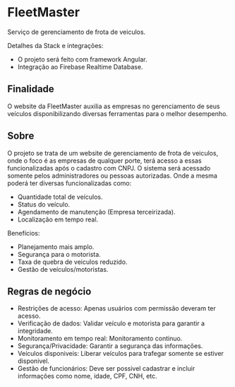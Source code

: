 # FleetMaster
Serviço de gerenciamento de frota de veiculos.

Detalhes da Stack e integrações:
 - O projeto será feito com framework Angular.
 - Integração ao Firebase Realtime Database.

## Finalidade
O website da FleetMaster auxilia as empresas no gerenciamento de seus veículos disponibilizando diversas ferramentas para o melhor desempenho.

## Sobre
O projeto se trata de um website de gerenciamento de frota de veiculos, onde o foco é as empresas de qualquer porte, 
terá acesso a essas funcionalizadas após o cadastro com CNPJ. O sistema será acessado somente pelos administradores ou pessoas autorizadas. Onde a mesma poderá ter diversas funcionalizadas como:
 - Quantidade total de veículos.
 - Status do veículo.
 - Agendamento de manutenção (Empresa terceirizada).
 - Localização em tempo real.

Benefícios:
- Planejamento mais amplo.
- Segurança para o motorista.
- Taxa de quebra de veiculos reduzido.
- Gestão de veículos/motoristas.

## Regras de negócio
- Restrições de acesso: Apenas usuários com permissão deveram ter acesso.
- Verificação de dados: Validar veículo e motorista para garantir a integridade.
- Monitoramento em tempo real: Monitoramento continuo.
- Segurança/Privacidade: Garantir a segurança das informações.
- Veículos disponiveis: Liberar veículos para trafegar somente se estiver disponivel.
- Gestão de funcionários: Deve ser possivel cadastrar e incluir informações como nome, idade, CPF, CNH, etc.
